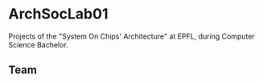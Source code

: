 # ArchSocLab01
Projects of the "System On Chips' Architecture" at EPFL, during Computer Science Bachelor.

## Team

